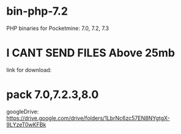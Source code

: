 # bin-php-7.2
PHP binaries for Pocketmine: 7.0, 7.2, 7.3
# I CANT SEND FILES Above 25mb
link for download:
# pack 7.0,7.2.3,8.0
googleDrive: 
https://drive.google.com/drive/folders/1LbrNc6zc57EN8NYgtgX-9LYzeT0wKFBk
